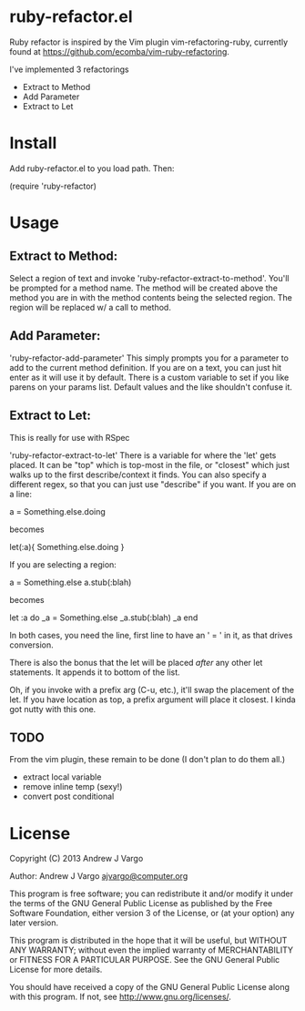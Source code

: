 # ruby-refactor.el

Ruby refactor is inspired by the Vim plugin vim-refactoring-ruby, currently found at https://github.com/ecomba/vim-ruby-refactoring.

I've implemented 3 refactorings
 - Extract to Method
 - Add Parameter
 - Extract to Let

# Install
Add ruby-refactor.el to you load path.
Then:

  (require 'ruby-refactor)

# Usage

## Extract to Method:
Select a region of text and invoke 'ruby-refactor-extract-to-method'.
You'll be prompted for a method name. The method will be created
above the method you are in with the method contents being the
selected region. The region will be replaced w/ a call to method.


## Add Parameter:
'ruby-refactor-add-parameter'
This simply prompts you for a parameter to add to the current
method definition. If you are on a text, you can just hit enter
as it will use it by default. There is a custom variable to set
if you like parens on your params list.  Default values and the
like shouldn't confuse it.

## Extract to Let:
This is really for use with RSpec

'ruby-refactor-extract-to-let'
There is a variable for where the 'let' gets placed. It can be
"top" which is top-most in the file, or "closest" which just
walks up to the first describe/context it finds.
You can also specify a different regex, so that you can just
use "describe" if you want.
If you are on a line:

  a = Something.else.doing

becomes

  let(:a){ Something.else.doing }

If you are selecting a region:

a = Something.else
  a.stub(:blah)

becomes

  let :a do
    _a = Something.else
    _a.stub(:blah)
    _a
  end

In both cases, you need the line, first line to have an ' = ' in it,
as that drives conversion.

There is also the bonus that the let will be placed *after* any other
let statements. It appends it to bottom of the list.

Oh, if you invoke with a prefix arg (C-u, etc.), it'll swap the placement
of the let.  If you have location as top, a prefix argument will place
it closest.  I kinda got nutty with this one.


## TODO
From the vim plugin, these remain to be done (I don't plan to do them all.)
 - extract local variable
 - remove inline temp (sexy!)
 - convert post conditional


# License
Copyright (C) 2013 Andrew J Vargo

Author: Andrew J Vargo <ajvargo@computer.org>

This program is free software; you can redistribute it and/or modify
it under the terms of the GNU General Public License as published by
the Free Software Foundation, either version 3 of the License, or
(at your option) any later version.

This program is distributed in the hope that it will be useful,
but WITHOUT ANY WARRANTY; without even the implied warranty of
MERCHANTABILITY or FITNESS FOR A PARTICULAR PURPOSE. See the
GNU General Public License for more details.

You should have received a copy of the GNU General Public License
along with this program. If not, see <http://www.gnu.org/licenses/>.
